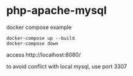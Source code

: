 # php-apache-mysql
docker compose example

```
docker-compose up --build
docker-compose down
```
access
http://localhost:8080/

to avoid conflict with local mysql, use port 3307
